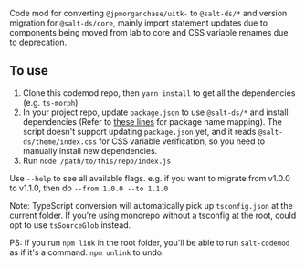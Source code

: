 Code mod for converting `@jpmorganchase/uitk-` to `@salt-ds/*` and version migration for `@salt-ds/core`, mainly import statement updates due to components being moved from lab to core and CSS variable renames due to deprecation.

## To use

1. Clone this codemod repo, then `yarn install` to get all the dependencies (e.g. `ts-morph`)
2. In your project repo, update `package.json` to use `@salt-ds/*` and install dependencies (Refer to [these lines](https://github.com/origami-z/salt-codemod/blob/f974c4d16a1000248ea16b86c8970924aea33103/index.js#L79-L99) for package name mapping). The script doesn't support updating `package.json` yet, and it reads `@salt-ds/theme/index.css` for CSS variable verification, so you need to manually install new dependencies.
3. Run `node /path/to/this/repo/index.js`

Use `--help` to see all available flags. e.g. if you want to migrate from v1.0.0 to v1.1.0, then do `--from 1.0.0 --to 1.1.0`

Note: TypeScript conversion will automatically pick up `tsconfig.json` at the current folder. If you're using monorepo without a tsconfig at the root, could opt to use `tsSourceGlob` instead.

PS: If you run `npm link` in the root folder, you'll be able to run `salt-codemod` as if it's a command. `npm unlink` to undo.
